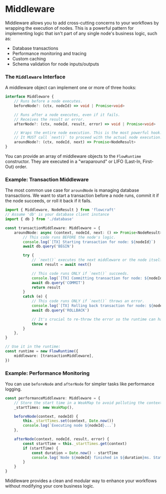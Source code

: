 # Middleware

Middleware allows you to add cross-cutting concerns to your workflows by wrapping the execution of nodes. This is a powerful pattern for implementing logic that isn't part of any single node's business logic, such as:

-   Database transactions
-   Performance monitoring and tracing
-   Custom caching
-   Schema validation for node inputs/outputs

### The `Middleware` Interface

A middleware object can implement one or more of three hooks:

```typescript
interface Middleware {
	// Runs before a node executes.
	beforeNode?: (ctx, nodeId) => void | Promise<void>

	// Runs after a node executes, even if it fails.
	// Receives the result or error.
	afterNode?: (ctx, nodeId, result, error) => void | Promise<void>

	// Wraps the entire node execution. This is the most powerful hook.
	// It MUST call `next()` to proceed with the actual node execution.
	aroundNode?: (ctx, nodeId, next) => Promise<NodeResult>
}
```

You can provide an array of middleware objects to the `FlowRuntime` constructor. They are executed in a "wraparound" or LIFO (Last-In, First-Out) order.

### Example: Transaction Middleware

The most common use case for `aroundNode` is managing database transactions. We want to start a transaction before a node runs, commit it if the node succeeds, or roll it back if it fails.

```typescript
import { Middleware, NodeResult } from 'flowcraft'
// Assume 'db' is your database client instance
import { db } from './database'

const transactionMiddleware: Middleware = {
	aroundNode: async (context, nodeId, next: () => Promise<NodeResult>) => {
		// This code runs BEFORE the node's logic.
		console.log(`[TX] Starting transaction for node: ${nodeId}`)
		await db.query('BEGIN')

		try {
			// `next()` executes the next middleware or the node itself.
			const result = await next()

			// This code runs ONLY if `next()` succeeds.
			console.log(`[TX] Committing transaction for node: ${nodeId}`)
			await db.query('COMMIT')
			return result
		}
		catch (e) {
			// This code runs ONLY if `next()` throws an error.
			console.log(`[TX] Rolling back transaction for node: ${nodeId}`)
			await db.query('ROLLBACK')

			// It's crucial to re-throw the error so the runtime can handle it.
			throw e
		}
	},
}

// Use it in the runtime:
const runtime = new FlowRuntime({
	middleware: [transactionMiddleware],
})
```

### Example: Performance Monitoring

You can use `beforeNode` and `afterNode` for simpler tasks like performance logging.

```typescript
const performanceMiddleware: Middleware = {
	// Store the start time in a WeakMap to avoid polluting the context
	_startTimes: new WeakMap(),

	beforeNode(context, nodeId) {
		this._startTimes.set(context, Date.now())
		console.log(`Executing node ${nodeId}...`)
	},

	afterNode(context, nodeId, result, error) {
		const startTime = this._startTimes.get(context)
		if (startTime) {
			const duration = Date.now() - startTime
			console.log(`Node ${nodeId} finished in ${duration}ms. Status: ${error ? 'failed' : 'success'}`)
		}
	}
}
```
Middleware provides a clean and modular way to enhance your workflows without modifying your core business logic.
